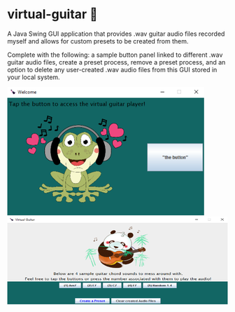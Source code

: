 # virtual-guitar 🎸
A Java Swing GUI application that provides .wav guitar audio files recorded myself and allows for custom presets to be created from them. 

Complete with the following: a sample button panel linked to different .wav guitar audio files, create a preset process, remove a preset process, and an option to delete any user-created .wav audio files from this GUI stored in your local system.


<img src="images/launchdemo.png" width = "450"> <img src="images/playerdemo.png" width = "550" height = "200">


